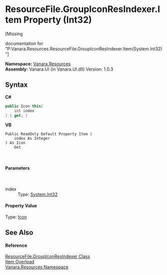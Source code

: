 # ResourceFile.GroupIconResIndexer.Item Property (Int32)
 

\[Missing <summary> documentation for "P:Vanara.Resources.ResourceFile.GroupIconResIndexer.Item(System.Int32)"\]

**Namespace:**&nbsp;<a href="f4a44256-dd05-8db0-0376-3f0440563f71">Vanara.Resources</a><br />**Assembly:**&nbsp;Vanara.UI (in Vanara.UI.dll) Version: 1.0.3

## Syntax

**C#**<br />
``` C#
public Icon this[
	int index
] { get; }
```

**VB**<br />
``` VB
Public ReadOnly Default Property Item ( 
	index As Integer
) As Icon
	Get
```

<br />

#### Parameters
&nbsp;<dl><dt>index</dt><dd>Type: <a href="http://msdn2.microsoft.com/en-us/library/td2s409d" target="_blank">System.Int32</a><br /></dd></dl>

#### Property Value
Type: <a href="http://msdn2.microsoft.com/en-us/library/wkat843k" target="_blank">Icon</a>

## See Also


#### Reference
<a href="c6c9bd2c-537e-2b85-f7a7-8eac9df5c39d">ResourceFile.GroupIconResIndexer Class</a><br /><a href="38c4d1e4-07ea-bde5-5eaf-edd20302de73">Item Overload</a><br /><a href="f4a44256-dd05-8db0-0376-3f0440563f71">Vanara.Resources Namespace</a><br />